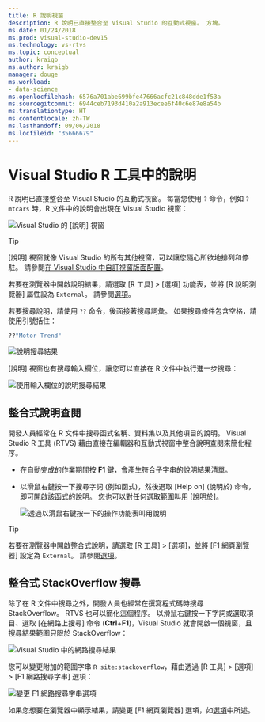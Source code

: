 ```yaml
---
title: R 說明視窗
description: R 說明已直接整合至 Visual Studio 的互動式視窗。 方塊。
ms.date: 01/24/2018
ms.prod: visual-studio-dev15
ms.technology: vs-rtvs
ms.topic: conceptual
author: kraigb
ms.author: kraigb
manager: douge
ms.workload:
- data-science
ms.openlocfilehash: 6576a701abe699bfe47666acfc21c848dde1f53a
ms.sourcegitcommit: 6944ceb7193d410a2a913ecee6f40c6e87e8a54b
ms.translationtype: HT
ms.contentlocale: zh-TW
ms.lasthandoff: 09/06/2018
ms.locfileid: "35666679"
---
```

# <a name="help-in-r-tools-for-visual-studio"></a>Visual Studio R 工具中的說明

R 說明已直接整合至 Visual Studio 的互動式視窗。 每當您使用 `?` 命令，例如 `?mtcars` 時，R 文件中的說明會出現在 Visual Studio 視窗︰

![Visual Studio 的 [說明] 視窗](media/help-window.png)

> [!Tip]
> [說明] 視窗就像 Visual Studio 的所有其他視窗，可以讓您隨心所欲地排列和停駐。 請參閱[在 Visual Studio 中自訂視窗版面配置](../ide/customizing-window-layouts-in-visual-studio.md)。
>
> 若要在瀏覽器中開啟說明結果，請選取 [R 工具] > [選項] 功能表，並將 [R 說明瀏覽器] 屬性設為 `External`。 請參閱[選項](options-for-r-tools-in-visual-studio.md)。

若要搜尋說明，請使用 `??` 命令，後面接著搜尋詞彙。 如果搜尋條件包含空格，請使用引號括住：

```R
??"Motor Trend"
```

![說明搜尋結果](media/help-search1.png)

[說明] 視窗也有搜尋輸入欄位，讓您可以直接在 R 文件中執行進一步搜尋︰

![使用輸入欄位的說明搜尋結果](media/help-search2.png)

## <a name="integrated-help-lookup"></a>整合式說明查閱

開發人員經常在 R 文件中搜尋函式名稱、資料集以及其他項目的說明。 Visual Studio R 工具 (RTVS) 藉由直接在編輯器和互動式視窗中整合說明查閱來簡化程序。

- 在自動完成的作業期間按 **F1** 鍵，會產生符合子字串的說明結果清單。
- 以滑鼠右鍵按一下搜尋字詞 (例如函式)，然後選取 [Help on] (說明於) 命令，即可開啟該函式的說明。 您也可以對任何選取範圍叫用 [說明於]。

    ![透過以滑鼠右鍵按一下的操作功能表叫用說明](media/help-right-click.png)

> [!Tip]
> 若要在瀏覽器中開啟整合式說明，請選取 [R 工具] > [選項]，並將 [F1 網頁瀏覽器] 設定為 `External`。 請參閱[選項](options-for-r-tools-in-visual-studio.md)。

## <a name="integrated-stackoverflow-search"></a>整合式 StackOverflow 搜尋

除了在 R 文件中搜尋之外，開發人員也經常在撰寫程式碼時搜尋 StackOverflow。 RTVS 也可以簡化這個程序。 以滑鼠右鍵按一下字詞或選取項目、選取 [在網路上搜尋] 命令 (**Ctrl**+**F1**)，Visual Studio 就會開啟一個視窗，且搜尋結果範圍只限於 StackOverflow：

![Visual Studio 中的網路搜尋結果](media/help-web-search-results.png)

您可以變更附加的範圍字串 `R site:stackoverflow`，藉由透過 [R 工具] > [選項] > [F1 網路搜尋字串] 選項︰

![變更 F1 網路搜尋字串選項](media/options-dialog.png)

如果您想要在瀏覽器中顯示結果，請變更 [F1 網頁瀏覽器] 選項，如[選項](options-for-r-tools-in-visual-studio.md)中所述。